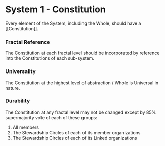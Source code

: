 # System 1 - Constitution
Every element of the System, including the Whole, should have a [[Constitution]]. 

### Fractal Reference
The Constitution at each fractal level should be incorporated by reference into the Constitutions of each sub-system. 

### Universality
The Constitution at the highest level of abstraction / Whole is Universal in nature. 

### Durability 
The Constitution at any fractal level may not be changed except by 85% supermajority vote of each of these groups: 
1. All members 
2. The Stewardship Circles of each of its member organizations 
3. The Stewardship Circles of each of its Linked organizations 



